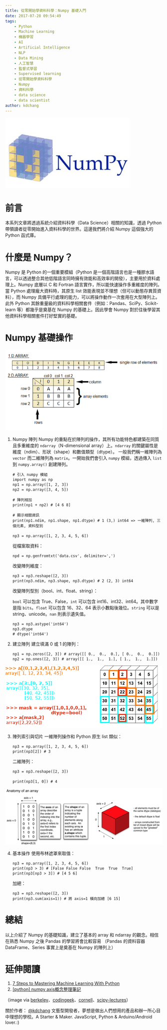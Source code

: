 ```yaml
---
title: 從零開始學資料科學：Numpy 基礎入門
date: 2017-07-28 09:54:49
tags:
    - Python
    - Machine Learning
    - 機器學習
    - AI
    - Artificial Intelligence
    - NLP
    - Data Mining
    - 人工智慧
    - 監督式學習
    - Supervised learning
    - 從零開始學資料科學
    - Numpy
    - 資料科學
    - data science
    - data scientist
author: kdchang
---
```


![ 從零開始學資料科學：Numpy 基礎入門](/img/kdchang/numpy.jpg)

# 前言
本系列文章將透過系統介紹資料科學（Data Science）相關的知識，透過 Python 帶領讀者從零開始進入資料科學的世界。這邊我們將介紹 Numpy 這個強大的 Python 函式庫。

# 什麼是 Numpy？
Numpy 是 Python 的一個重要模組（Python 是一個高階語言也是一種膠水語言，可以透過整合其他低階語言同時擁有效能和高效率的開發），主要用於資料處理上。Numpy 底層以 C 和 Fortran 語言實作，所以能快速操作多重維度的陣列。當 Python 處理龐大資料時，其原生 list 效能表現並不理想（但可以動態存異質資料），而 Numpy 具備平行處理的能力，可以將操作動作一次套用在大型陣列上。此外 Python 其餘重量級的資料科學相關套件（例如：Pandas、SciPy、Scikit-learn 等）都幾乎是奠基在 Numpy 的基礎上。因此學會 Numpy 對於往後學習其他資料科學相關套件打好堅實的基礎。

# Numpy 基礎操作

![ 從零開始學資料科學：Numpy 基礎入門](/img/kdchang/arrays.png)

1. Numpy 陣列
    Numpy 的重點在於陣列的操作，其所有功能特色都建築在同質且多重維度的 `ndarray`（N-dimensional array）上。`ndarray` 的關鍵屬性是維度（ndim）、形狀（shape）和數值類型（dtype）。 一般我們稱一維陣列為 `vector` 而二維陣列為 `matrix`。一開始我們會引入 `numpy` 模組，透過傳入 `list` 到 `numpy.array()` 創建陣列。

    ```
    # 引入 numpy 模組
    import numpy as np
    np1 = np.array([1, 2, 3])
    np2 = np.array([3, 4, 5])

    # 陣列相加
    print(np1 + np2) # [4 6 8]
    
    # 顯示相關資訊
    print(np1.ndim, np1.shape, np1.dtype) # 1 (3,) int64 => 一維陣列, 三個元素, 資料型別

    np3 = np.array([1, 2, 3, 4, 5, 6])
    ```

    從檔案取資料：

    ```
    npd = np.genfromtxt('data.csv', delimiter=',')
    ```

    改變陣列維度：

    ```
    np3 = np3.reshape([2, 3])
    print(np3.ndim, np3.shape, np3.dtype) # 2 (2, 3) int64
    ```

    改變陣列型別（bool、int、float、string）：

    `bool` 可以包含 True、False，`int` 可以包含 int16、int32、int64。其中數字是指 `bits`。`float` 可以包含 16、32、64 表示小數點後幾位。`string` 可以是 string、unicode。`nan` 則表示遺失值。

    ```
    np3 = np3.astype('int64')
    np3.dtype
    # dtype('int64')
    ```

2. 建立陣列
    建立填滿 0 或 1 的陣列：

    ```
    np1 = np.zeros([2, 3]) # array([[ 0.,  0.,  0.], [ 0.,  0.,  0.]])
    np2 = np.ones([2, 3]) # array([[ 1.,  1.,  1.], [ 1.,  1.,  1.]])
    ```

![ 從零開始學資料科學：Numpy 基礎入門](/img/kdchang/numpy_indexing.png)

3. 陣列索引與切片
    一維陣列操作和 Python 原生 list 類似：
    
    ```
    np3 = np.array([1, 2, 3, 4, 5, 6])
    print(np3[2]) # 3    
    ```

    二維陣列：
    ```
    np3 = np3.reshape([2, 3])

    print(np3[1, 0]) # 4
    ```

![ 從零開始學資料科學：Numpy 基礎入門](/img/kdchang/axis.png)

4. 基本操作
    使用布林遮罩來取值：

    ```
    np3 = np.array([1, 2, 3, 4, 5, 6])
    print(np3 > 3) # [False False False  True  True  True]
    print(np3[np3 > 3]) # [4 5 6]
    ```

    加總：

    ```
    np3 = np3.reshape([2, 3])
    print(np3.sum(axis=1)) # 將 axis=1 橫向加總 [6 15]
    ```

# 總結
以上介紹了 Numpy 的基礎知識，建立了基本的 array 和 ndarray 的觀念。相信在熟悉 Numpy 之後 Pandas 的學習將會比較容易 （Pandas 的資料容器 DataFrame、Series 事實上是奠基在 Numpy 的陣列上）

# 延伸閱讀
1. [7 Steps to Mastering Machine Learning With Python](http://www.kdnuggets.com/2015/11/seven-steps-machine-learning-python.html)
2. [[python] numpy axis概念整理筆記](http://changtw-blog.logdown.com/posts/895468-python-numpy-axis-concept-organize-notes)

（image via [berkeley](https://bids.berkeley.edu/sites/default/files/styles/400x225/public/projects/numpy_project_page.jpg?itok=flrdydei)、[codingeek](http://www.codingeek.com/wp-content/uploads/2017/01/2D-arrays.png)、[cornell](http://pages.physics.cornell.edu/~myers/teaching/ComputationalMethods/python/anatomyarray.png)、[scipy-lectures](http://www.scipy-lectures.org/_images/numpy_fancy_indexing.png)）


關於作者：
[@kdchang](http://blog.kdchang.cc) 文藝型開發者，夢想是做出人們想用的產品和辦一所心目中理想的學校。A Starter & Maker. JavaScript, Python & Arduino/Android lover.:) 